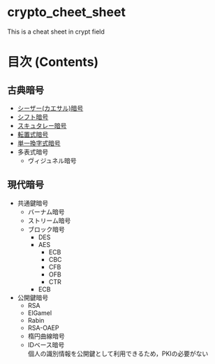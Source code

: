 # crypto_cheet_sheet
This is a cheat sheet in crypt field

# 目次 (Contents)

## 古典暗号
- [シーザー(カエサル)暗号](https://github.com/codon-sec/crypto_cheet_sheet/tree/main/classical_cipher/caesar.md)
- [シフト暗号](https://github.com/codon-sec/crypto_cheet_sheet/tree/main/classical_cipher/shift.md)
- [スキュタレー暗号](https://github.com/codon-sec/crypto_cheet_sheet/tree/main/classical_cipher/scytale_cipher.md)
- [転置式暗号](https://github.com/codon-sec/crypto_cheet_sheet/tree/main/classical_cipher/transposition_cipher.md)
- [単一換字式暗号](https://github.com/codon-sec/crypto_cheet_sheet/tree/main/classical_cipher/transposition_cipher.md)
- 多表式暗号
    - ヴィジュネル暗号

## 現代暗号
- 共通鍵暗号
    - バーナム暗号
    - ストリーム暗号
    - ブロック暗号
        - DES
        - AES
            - ECB
            - CBC
            - CFB
            - OFB
            - CTR
        - ECB
- 公開鍵暗号
    - RSA
    - ElGamel
    - Rabin
    - RSA-OAEP
    - 楕円曲線暗号
    - IDベース暗号  
        個人の識別情報を公開鍵として利用できるため，PKIの必要がない
